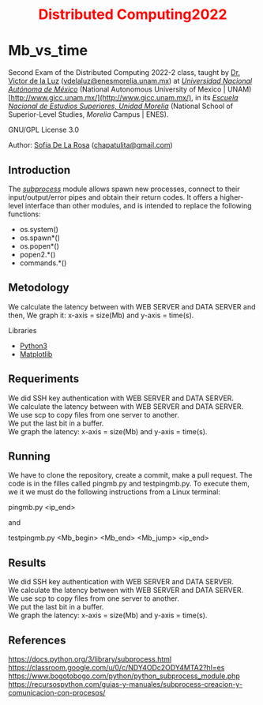 <h1 align="center" style="color:red;"> Distributed Computing2022 </h1>

# Mb_vs_time

Second Exam of the Distributed Computing 2022-2 class, taught by [Dr. Victor de la Luz](https://github.com/itztli) (<vdelaluz@enesmorelia.unam.mx>) at *[Universidad Nacional Autónoma de México](https://www.unam.mx/)* (National Autonomous University of Mexico | UNAM) [http://www.gicc.unam.mx/](http://www.gicc.unam.mx/), in its *[Escuela Nacional de Estudios Superiores, Unidad Morelia](https://www.enesmorelia.unam.mx/)* (National School of Superior-Level Studies, *Morelia* Campus | ENES).
 
 GNU/GPL License 3.0
 
 Author: 
 [Sofia De La Rosa](https://github.com/SofiaDeLaRosa) (<chapatulita@gmail.com>)
 
 ## Introduction

The *[subprocess](https://www.bogotobogo.com/python/python_subprocess_module.php)* module allows spawn new processes, connect to their input/output/error pipes and obtain their return codes. It offers a higher-level interface than other modules, and is intended to replace the following functions:

- os.system()
- os.spawn*()
- os.popen*()
- popen2.*()
- commands.*()
 
 ## Metodology

 We calculate the latency between with WEB SERVER and DATA SERVER and then, We graph it: x-axis = size(Mb) and y-axis = time(s).
 
Libraries

- [Python3](https://www.python.org/downloads/)
- [Matplotlib](https://matplotlib.org/)

 ## Requeriments

 We did SSH key authentication with WEB SERVER and DATA SERVER. <br>
 We calculate the latency between with WEB SERVER and DATA SERVER. <br>
 We use scp to copy files from one server to another. <br>
 We put the last bit in a buffer. <br>
 We graph the latency: x-axis = size(Mb) and y-axis = time(s).
 
 ## Running
 
We have to clone the repository, create a commit, make a pull request. The code is in the filles called pingmb.py and testpingmb.py.
To execute them, we it we must do the following instructions from a Linux terminal: 

pingmb.py <ip_end> <Mb>

and
 
testpingmb.py <Mb_begin> <Mb_end> <Mb_jump> <ip_end>
 
 ## Results
 
 We did SSH key authentication with WEB SERVER and DATA SERVER. <br>
 We calculate the latency between with WEB SERVER and DATA SERVER. <br>
 We use scp to copy files from one server to another. <br>
 We put the last bit in a buffer. <br>
 We graph the latency: x-axis = size(Mb) and y-axis = time(s).
 
 ## References 
https://docs.python.org/3/library/subprocess.html
https://classroom.google.com/u/0/c/NDY4ODc2ODY4MTA2?hl=es
https://www.bogotobogo.com/python/python_subprocess_module.php
https://recursospython.com/guias-y-manuales/subprocess-creacion-y-comunicacion-con-procesos/
